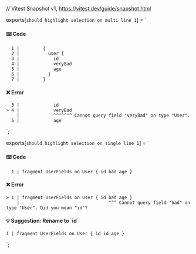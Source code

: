 // Vitest Snapshot v1, https://vitest.dev/guide/snapshot.html

exports[`should highlight selection on multi line 1`] = `
#### ⌨️ Code

      1 |         {
      2 |           user {
      3 |             id
      4 |             veryBad
      5 |             age
      6 |           }
      7 |         }

#### ❌ Error

      3 |             id
    > 4 |             veryBad
        |             ^^^^^^^ Cannot query field "veryBad" on type "User".
      5 |             age
`;

exports[`should highlight selection on single line 1`] = `
#### ⌨️ Code

      1 | fragment UserFields on User { id bad age }

#### ❌ Error

    > 1 | fragment UserFields on User { id bad age }
        |                                  ^^^ Cannot query field "bad" on type "User". Did you mean "id"?

#### 💡 Suggestion: Rename to \`id\`

    1 | fragment UserFields on User { id id age }
`;
